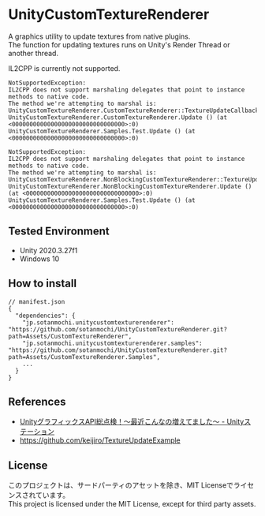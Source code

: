 # UnityCustomTextureRenderer

A graphics utility to update textures from native plugins.  
The function for updating textures runs on Unity's Render Thread or another thread.

IL2CPP is currently not supported.
```
NotSupportedException: 
IL2CPP does not support marshaling delegates that point to instance methods to native code.
The method we're attempting to marshal is: UnityCustomTextureRenderer.CustomTextureRenderer::TextureUpdateCallback
UnityCustomTextureRenderer.CustomTextureRenderer.Update () (at <00000000000000000000000000000000>:0)
UnityCustomTextureRenderer.Samples.Test.Update () (at <00000000000000000000000000000000>:0)
```
```
NotSupportedException: 
IL2CPP does not support marshaling delegates that point to instance methods to native code.
The method we're attempting to marshal is: UnityCustomTextureRenderer.NonBlockingCustomTextureRenderer::TextureUpdateCallback
UnityCustomTextureRenderer.NonBlockingCustomTextureRenderer.Update () (at <00000000000000000000000000000000>:0)
UnityCustomTextureRenderer.Samples.Test.Update () (at <00000000000000000000000000000000>:0)
```

## Tested Environment
- Unity 2020.3.27f1
- Windows 10

## How to install
```
// manifest.json
{
  "dependencies": {
    "jp.sotanmochi.unitycustomtexturerenderer": "https://github.com/sotanmochi/UnityCustomTextureRenderer.git?path=Assets/CustomTextureRenderer",
    "jp.sotanmochi.unitycustomtexturerenderer.samples": "https://github.com/sotanmochi/UnityCustomTextureRenderer.git?path=Assets/CustomTextureRenderer.Samples",
    ...
  }
}
```

## References
- [UnityグラフィックスAPI総点検！〜最近こんなの増えてました〜 - Unityステーション](https://youtu.be/7tjycAEMJNg?t=3197)
- https://github.com/keijiro/TextureUpdateExample

## License
このプロジェクトは、サードパーティのアセットを除き、MIT Licenseでライセンスされています。  
This project is licensed under the MIT License, except for third party assets.  

